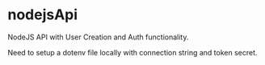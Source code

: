 # nodejsApi

NodeJS API with User Creation and Auth functionality.

Need to setup a dotenv file locally with connection string and token secret.
